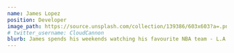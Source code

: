 ```yaml
---
name: James Lopez
position: Developer
image_path: https://source.unsplash.com/collection/139386/603x603?a=.png
# twitter_username: CloudCannon
blurb: James spends his weekends watching his favourite NBA team - L.A. Clippers.
---
```

